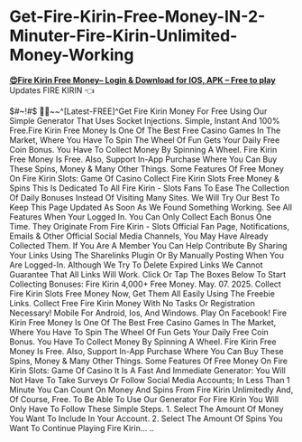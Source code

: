 # Get-Fire-Kirin-Free-Money-IN-2-Minuter-Fire-Kirin-Unlimited-Money-Working
**[😍Fire Kirin Free Money– Login &amp; Download for IOS, APK – Free to play](https://firekirinmoneyhack.mystrikingly.com/)**  Updates FIRE KIRIN 👈 

$#~!#$ 💢🔆~~^[Latest-FREE]^Get Fire Kirin Money For Free Using Our Simple Generator That Uses Socket Injections. Simple, Instant And 100% Free.Fire Kirin Free Money Is One Of The Best Free Casino Games In The Market, Where You Have To Spin The Wheel Of Fun Gets Your Daily Free Coin Bonus. You Have To Collect Money By Spinning A Wheel. Fire Kirin Free Money Is Free. Also, Support In-App Purchase Where You Can Buy These Spins, Money & Many Other Things. Some Features Of Free Money On Fire Kirin Slots: Game Of Casino Collect Fire Kirin Slots Free Money & Spins This Is Dedicated To All Fire Kirin - Slots Fans To Ease The Collection Of Daily Bonuses Instead Of Visiting Many Sites. We Will Try Our Best To Keep This Page Updated As Soon As We Found Something Working. See All Features When Your Logged In. You Can Only Collect Each Bonus One Time. They Originate From Fire Kirin - Slots Official Fan Page, Notifications, Emails & Other Official Social Media Channels, You May Have Already Collected Them. If You Are A Member You Can Help Contribute By Sharing Your Links Using The Sharelinks Plugin Or By Manually Posting When You Are Logged-In. Although We Try To Delete Expired Links We Cannot Guarantee That All Links Will Work. Click Or Tap The Boxes Below To Start Collecting Bonuses: Fire Kirin 4,000+ Free Money. May. 07. 2025. Collect Fire Kirin Slots Free Money Now, Get Them All Easily Using The Freebie Links. Collect Free Fire Kirin Money With No Tasks Or Registration Necessary! Mobile For Android, Ios, And Windows. Play On Facebook! Fire Kirin Free Money Is One Of The Best Free Casino Games In The Market, Where You Have To Spin The Wheel Of Fun Gets Your Daily Free Coin Bonus. You Have To Collect Money By Spinning A Wheel. Fire Kirin Free Money Is Free. Also, Support In-App Purchase Where You Can Buy These Spins, Money & Many Other Things. Some Features Of Free Money On Fire Kirin Slots: Game Of Casino It Is A Fast And Immediate Generator: You Will Not Have To Take Surveys Or Follow Social Media Accounts; In Less Than 1 Minute You Can Count On Money And Spins From Fire Kirin Unlimitedly And, Of Course, Free. To Be Able To Use Our Generator For Fire Kirin You Will Only Have To Follow These Simple Steps. 1. Select The Amount Of Money You Want To Include In Your Account. 2. Select The Amount Of Spins You Want To Continue Playing Fire Kirin... ..
